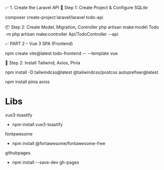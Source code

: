 ✅ 1. Create the Laravel API
🧱 Step 1: Create Project & Configure SQLite

composer create-project laravel/laravel todo-api


📦 Step 2: Create Model, Migration, Controller
php artisan make:model Todo -m
php artisan make:controller Api/TodoController --api


✅ PART 2 – Vue 3 SPA (Frontend)

npm create vite@latest todo-frontend -- --template vue

🔹 Step 2: Install Tailwind, Axios, Pinia

npm install -D tailwindcss@latest @tailwindcss/postcss autoprefixer@latest

npm install pinia axios

# Libs

vue3-toastify
- npm install vue3-toastify

fontawesome
- npm install @fortawesome/fontawesome-free

githubpages
- npm install --save-dev gh-pages